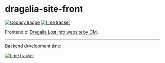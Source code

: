 # dragalia-site-front

[![Codacy Badge](https://app.codacy.com/project/badge/Grade/83fa9f649f2e4001b848fc978642ea68)](https://www.codacy.com/gh/RaenonX-DL/dragalia-site-front/dashboard)
[![time tracker](https://wakatime.com/badge/github/RaenonX-DL/dragalia-site-front.svg)](https://wakatime.com/badge/github/RaenonX-DL/dragalia-site-front)

Frontend of [Dragalia Lost info website by OM](http://dl.raenonx.cc).

-----

Backend development time:

[![time tracker](https://wakatime.com/badge/github/RaenonX-DL/dragalia-site-back.svg)](https://wakatime.com/badge/github/RaenonX-DL/dragalia-site-back)
